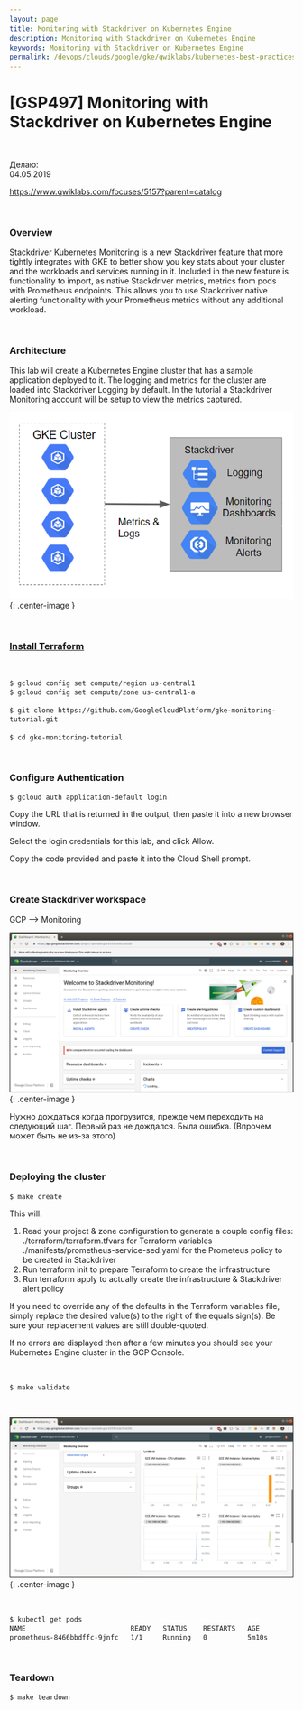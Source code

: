```yaml
---
layout: page
title: Monitoring with Stackdriver on Kubernetes Engine
description: Monitoring with Stackdriver on Kubernetes Engine
keywords: Monitoring with Stackdriver on Kubernetes Engine
permalink: /devops/clouds/google/gke/qwiklabs/kubernetes-best-practices/monitoring-with-stackdriver-on-kubernetes-engine/
---
```


# [GSP497] Monitoring with Stackdriver on Kubernetes Engine

<br/>

Делаю:  
04.05.2019

https://www.qwiklabs.com/focuses/5157?parent=catalog

<br/>

### Overview

Stackdriver Kubernetes Monitoring is a new Stackdriver feature that more tightly integrates with GKE to better show you key stats about your cluster and the workloads and services running in it. Included in the new feature is functionality to import, as native Stackdriver metrics, metrics from pods with Prometheus endpoints. This allows you to use Stackdriver native alerting functionality with your Prometheus metrics without any additional workload.

<br/>

### Architecture

This lab will create a Kubernetes Engine cluster that has a sample application deployed to it. The logging and metrics for the cluster are loaded into Stackdriver Logging by default. In the tutorial a Stackdriver Monitoring account will be setup to view the metrics captured.

![Monitoring with Stackdriver on Kubernetes Engine](/img/devops/clouds/google/gke/qwiklabs/kubernetes-best-practices/monitoring-with-stackdriver-on-kubernetes-engine/pic1.png 'Monitoring with Stackdriver on Kubernetes Engine'){: .center-image }

<br/>

### [Install Terraform](//gitops.ru/tools/terraform/setup//)

<br/>

    $ gcloud config set compute/region us-central1
    $ gcloud config set compute/zone us-central1-a

    $ git clone https://github.com/GoogleCloudPlatform/gke-monitoring-tutorial.git

    $ cd gke-monitoring-tutorial

<br/>

### Configure Authentication

    $ gcloud auth application-default login

Copy the URL that is returned in the output, then paste it into a new browser window.

Select the login credentials for this lab, and click Allow.

Copy the code provided and paste it into the Cloud Shell prompt.

<br/>

### Create Stackdriver workspace

GCP --> Monitoring

![Monitoring with Stackdriver on Kubernetes Engine](/img/devops/clouds/google/gke/qwiklabs/kubernetes-best-practices/monitoring-with-stackdriver-on-kubernetes-engine/pic2.png 'Monitoring with Stackdriver on Kubernetes Engine'){: .center-image }

Нужно дождаться когда прогрузится, прежде чем переходить на следующий шаг. Первый раз не дождался. Была ошибка. (Впрочем может быть не из-за этого)

<br/>

### Deploying the cluster

    $ make create

This will:

1. Read your project & zone configuration to generate a couple config files:
   ./terraform/terraform.tfvars for Terraform variables
   ./manifests/prometheus-service-sed.yaml for the Prometeus policy to be created in Stackdriver
2. Run terraform init to prepare Terraform to create the infrastructure
3. Run terraform apply to actually create the infrastructure & Stackdriver alert policy

If you need to override any of the defaults in the Terraform variables file, simply replace the desired value(s) to the right of the equals sign(s). Be sure your replacement values are still double-quoted.

If no errors are displayed then after a few minutes you should see your Kubernetes Engine cluster in the GCP Console.

<br/>

    $ make validate

<br/>

![Monitoring with Stackdriver on Kubernetes Engine](/img/devops/clouds/google/gke/qwiklabs/kubernetes-best-practices/monitoring-with-stackdriver-on-kubernetes-engine/pic3.png 'Monitoring with Stackdriver on Kubernetes Engine'){: .center-image }

<br/>

    $ kubectl get pods
    NAME                          READY   STATUS    RESTARTS   AGE
    prometheus-8466bbdffc-9jnfc   1/1     Running   0          5m10s

<br/>

### Teardown

    $ make teardown
